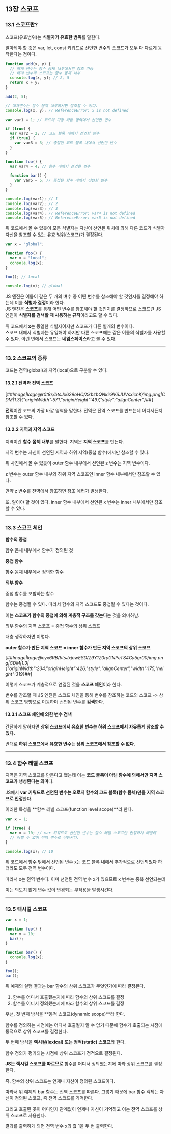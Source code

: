 ## 13장 스코프

### 13.1 스코프란?

스코프(유효범위)는 **식별자가 유효한 범위**를 말한다.

알아둬야 할 것은 var, let, const 키워드로 선언한 변수의 스코프가 모두 다 다르게 동작한다는 점이다.

```js
function add(x, y) {
  // 매개 변수는 함수 몸체 내부에서만 참조 가능
  // 매개 변수의 스코프는 함수 몸체 내부
  console.log(x, y); // 2, 5
  return x + y;
}

add(2, 5);

// 매개변수는 함수 몸체 내부에서만 참조할 수 있다.
console.log(x, y); // ReferenceError: x is not defined
```

```js
var var1 = 1; // 코드의 가장 바깥 영역에서 선언한 변수

if (true) {
  var var2 = 2; // 코드 블록 내에서 선언한 변수
  if (true) {
    var var3 = 3; // 중첩된 코드 블록 내에서 선언한 변수
  }
}

function foo() {
  var var4 = 4; // 함수 내에서 선언한 변수

  function bar() {
    var var5 = 5; // 중첩된 함수 내에서 선언한 변수
  }
}

console.log(var1); // 1
console.log(var2); // 2
console.log(var3); // 3
console.log(var4); // ReferenceError: var4 is not defined
console.log(var5); // ReferenceError: var5 is not defined
```

위 코드에서 볼 수 있듯이 모든 식별자는 자신이 선언된 위치에 의해 다른 코드가 식별자 자신을 참조할 수 있는 유효 범위(스코프)가 결정된다.

```js
var x = "global";

function foo() {
  var x = "local";
  console.log(x);
}

foo(); // local

console.log(x); // global
```

JS 엔진은 이름이 같은 두 개의 벼수 중 어떤 변수를 참조해야 할 것인지를 결정해야 하는데 이를 **식별자 결정**이라 한다.  
JS 엔진은 **스코프**를 통해 어떤 변수를 참조해야 할 것인지를 결정하므로 스코프란 JS 엔진이 **식별자를 검색할 때 사용하는 규칙**이라고도 할 수 있다.

위 코드에서 **x**는 동일한 식별자이지만 스코프가 다른 별개의 변수이다.  
스코프 내에서 식별자는 유일해야 하지만 다른 스코프에는 같은 이름의 식별자를 사용할 수 있다. 이런 면에서 스코프는 **네임스페이스**라고 볼 수 있다.

---

### 13.2 스코프의 종류

코드는 전역(global)과 지역(local)으로 구분할 수 있다.

#### 13.2.1 전역과 전역 스코프

[##_Image|kage@r0t8s/btsJx629oHO/XkbzbQNkir9VSJUVsxicnK/img.png|CDM|1.3|{"originWidth":571,"originHeight":497,"style":"alignCenter"}_##]

**전역**이란 코드의 가장 바깥 영역을 말한다. 전역은 전역 스코프를 만드는데 어디서든지 참조할 수 있다.

#### 13.2.2 지역과 지역 스코프

지역이란 **함수 몸체 내부**를 말한다. 지역은 **지역 스코프**를 만든다.

지역 변수는 자신이 선언된 지역과 하위 지역(중첩 함수)에서만 참조할 수 있다.

위 사진에서 볼 수 있듯이 outer 함수 내부에서 선언된 z 변수는 지역 변수이다.

z 변수는 outer 함수 내부와 하위 지역 스코프인 inner 함수 내부에서만 참조할 수 있다.

만약 z 변수를 전역에서 참조하면 참조 에러가 발생한다.

또, 알아야 할 것이 있다. inner 함수 내부에서 선언된 x 변수는 inner 내부에서만 참조할 수 있다.

---

### 13.3 스코프 체인

**함수의 중첩**

함수 몸체 내부에서 함수가 정의된 것

**중첩 함수**

함수 몸체 내부에서 정의한 함수

**외부 함수**

중첩 함수를 포함하는 함수

함수는 중첩될 수 있다. 따라서 함수의 지역 스코프도 중첩될 수 있다는 것이다.

이는 **스코프가 함수의 중첩에 의해 계층적 구조를 갖는다**는 것을 의미하낟.

외부 함수의 지역 스코프 = 중첩 함수의 상위 스코프

대충 생각하자면 이렇다.

**outer 함수가 만든 지역 스코프 = inner 함수가 만든 지역 스코프의 상위 스코프**

[##_Image|kage@cyx6RB/btsJxjowESD/Z9Y1Z0ryGNPeTS4Cy5gr00/img.png|CDM|1.3|{"originWidth":234,"originHeight":426,"style":"alignCenter","width":175,"height":319}_##]

이렇게 스코프가 계층적으로 연결된 것을 **스코프 체인**이라 한다.

변수를 참조할 때 JS 엔진은 스코프 체인을 통해 변수를 참조하는 코드의 스코프 -> 상위 스코프 방향으로 이동하며 선언된 변수를 **검색**한다.

#### 13.3.1 스코프 체인에 의한 변수 검색

간단하게 말하자면 **상위 스코프에서 유효한 변수는 하위 스코프에서 자유롭게 참조할 수 있다.**

반대로 **하위 스코프에서 유효한 변수는 상위 스코프에서 참조할 수 없다.**

---

### 13.4 함수 레벨 스코프

지역은 지역 스코프를 만든다고 했는데 이는 **코드 블록이 아닌 함수에 의해서만 지역 스코프가 생성된다는 의미**다.

JS에서 **var 키워드로 선언된 변수는 오로지 함수의 코드 블록(함수 몸체)만을 지역 스코프로 인정**한다.

이러한 특성을 **함수 레벨 스코프(function level scope)**라 한다.

```js
var x = 1;

if (true) {
  var x = 10; // var 키워드로 선언된 변수는 함수 레벨 스코프만 인정하기 때문에
  // 어쩔 수 없이 전역 변수로 선언된다.
}

console.log(x); // 10
```

위 코드에서 함수 밖에서 선언된 변수 x는 코드 블록 내에서 추가적으로 선언되었다 하더라도 모두 전역 변수이다.

따라서 x는 전역 변수다. 이미 선언된 전역 변수 x가 있으므로 x 변수는 중복 선언되는데

이는 의도치 않게 변수 값이 변경되는 부작용을 발생시킨다.

---

### 13.5 렉시컬 스코프

```js
var x = 1;

function foo() {
  var x = 10;
  bar();
}

function bar() {
  console.log(x);
}

foo();
bar();
```

위 예제의 실행 결과는 bar 함수의 상위 스코프가 무엇인가에 따라 결정된다.

1.  함수를 어디서 호출했는지에 따라 함수의 상위 스코프를 결정
2.  함수를 어디서 정의했는지에 따라 함수의 상위 스코프를 결정

우선, 첫 번째 방식을 **동적 스코프(dynamic scope)**라 한다.

함수를 정의하는 시점에는 어디서 호출될지 알 수 없기 때문에 함수가 호출되는 시점에 동적으로 상위 스코프를 결정한다.

두 번째 방식을 **렉시컬(lexical) 또는 정적(static) 스코프**라 한다.

함수 정의가 평가되는 시점에 상위 스코프가 정적으로 결정된다.

**JS는 렉시컬 스코프를 따르므로** 함수를 어디서 정의했는지에 따라 상위 스코프를 결정한다.

즉, 함수의 상위 스코프는 언제나 자신이 정의된 스코프이다.

따라서 위 예제의 bar 함수는 전역 스코프를 따른다. 그렇기 때문에 bar 함수 객체는 자신이 정의된 스코프, 즉 전역 스코프를 기억한다.

그리고 호출된 곳이 어디인지 관계없이 언제나 자신이 기억하고 이는 전역 스코프를 상위 스코프로 사용한다.

결과를 출력하게 되면 전역 변수 x의 값 1을 두 번 출력한다.
